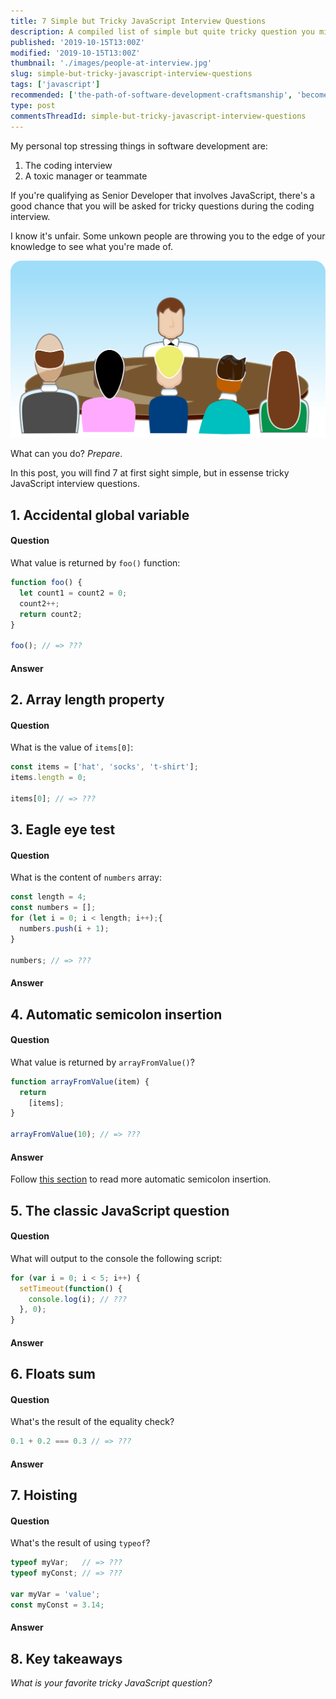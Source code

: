 ```yaml
---
title: 7 Simple but Tricky JavaScript Interview Questions
description: A compiled list of simple but quite tricky question you might be asked during an interview.
published: '2019-10-15T13:00Z'
modified: '2019-10-15T13:00Z'
thumbnail: './images/people-at-interview.jpg'
slug: simple-but-tricky-javascript-interview-questions
tags: ['javascript']
recommended: ['the-path-of-software-development-craftsmanship', 'become-better-software-developer-digging-climbing']
type: post
commentsThreadId: simple-but-tricky-javascript-interview-questions
---
```


My personal top stressing things in software development are:

1. The coding interview
2. A toxic manager or teammate

If you're qualifying as Senior Developer that involves JavaScript, there's a good chance that you will be asked for tricky questions during the coding interview.

I know it's unfair. Some unkown people are throwing you to the edge of your knowledge to see what you're made of.  

![Job interview](./images/job-interview.png)

What can you do? *Prepare*. 

In this post, you will find 7 at first sight simple, but in essense tricky JavaScript interview questions.  

## 1. Accidental global variable

#### Question

What value is returned by `foo()` function:
```javascript
function foo() {
  let count1 = count2 = 0;
  count2++;
  return count2;
}

foo(); // => ???
```

#### Answer

## 2. Array length property

#### Question

What is the value of `items[0]`:

```javascript
const items = ['hat', 'socks', 't-shirt'];
items.length = 0;

items[0]; // => ???
```

## 3. Eagle eye test

#### Question

What is the content of `numbers` array:

```javascript
const length = 4;
const numbers = [];
for (let i = 0; i < length; i++);{
  numbers.push(i + 1);
}

numbers; // => ???
```

#### Answer

## 4. Automatic semicolon insertion

#### Question

What value is returned by `arrayFromValue()`?

```javascript
function arrayFromValue(item) {
  return
    [items];
}

arrayFromValue(10); // => ???
```

#### Answer

Follow [this section](/7-tips-to-handle-undefined-in-javascript/#24-function-return-value) to read more automatic semicolon insertion.

## 5. The classic JavaScript question

#### Question

What will output to the console the following script:
```javascript
for (var i = 0; i < 5; i++) {
  setTimeout(function() {
    console.log(i); // ???
  }, 0);
}
```

#### Answer

## 6. Floats sum

#### Question

What's the result of the equality check?

```javascript
0.1 + 0.2 === 0.3 // => ???
```

#### Answer

## 7. Hoisting

#### Question

What's the result of using `typeof`?

```javascript
typeof myVar;   // => ???
typeof myConst; // => ???

var myVar = 'value';
const myConst = 3.14;
```

#### Answer

## 8. Key takeaways


*What is your favorite tricky JavaScript question?*
